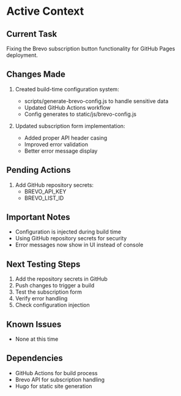 # Active Context

## Current Task
Fixing the Brevo subscription button functionality for GitHub Pages deployment.

## Changes Made
1. Created build-time configuration system:
   - scripts/generate-brevo-config.js to handle sensitive data
   - Updated GitHub Actions workflow
   - Config generates to static/js/brevo-config.js

2. Updated subscription form implementation:
   - Added proper API header casing
   - Improved error validation
   - Better error message display

## Pending Actions
1. Add GitHub repository secrets:
   - BREVO_API_KEY
   - BREVO_LIST_ID

## Important Notes
- Configuration is injected during build time
- Using GitHub repository secrets for security
- Error messages now show in UI instead of console

## Next Testing Steps
1. Add the repository secrets in GitHub
2. Push changes to trigger a build
3. Test the subscription form
4. Verify error handling
5. Check configuration injection

## Known Issues
- None at this time

## Dependencies
- GitHub Actions for build process
- Brevo API for subscription handling
- Hugo for static site generation